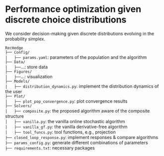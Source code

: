 # Performance optimization given discrete choice distributions 

We consider decision-making given discrete distributions evolving in the probability simplex.

`RecHedge`  
`├── Config/`  
`│   ├── params.yaml`: parameters of the population and the algorithm <br>
`├── Data/`  
`│   ├──`...: store data <br>
`├── Figures/`  
`│   ├──`...: visualization <br>
`├── Models/`  
`│   ├── distribution_dynamics.py`: implement the distribution dynamics of the user <br>
`├── Plot/`  
`│   ├── plot_pop_convergence.py`: plot convergence results <br>
`├── Solvers/`  
`│   ├── composite.py`: the proposed algorithm aware of the composite structure <br>
`│   ├── vanilla.py`: the vanilla online stochastic algorithm <br>
`│   ├── vanilla_gf.py`: the vanilla derivative-free algorithm <br>
`│   ├── tool_funcs.py`: tool functions, e.g., projection <br>
`├── closed_loop_response.py`: implement responses & compare algorithms <br>
`├── params_config.py`: generate different combinations of parameters <br>
`├── requirements.txt`: necessary packages